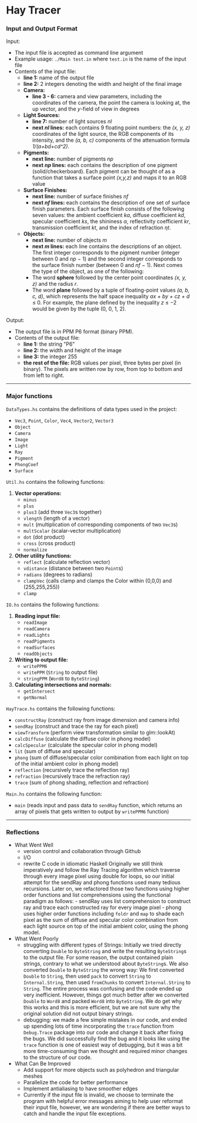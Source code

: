 # Hay Tracer

### Input and Output Format
Input:
- The input file is accepted as command line argument
- Example usage: `./Main test.in` where `test.in` is the name of the input file
- Contents of the input file:
  - **line 1:** name of the output file
  - **line 2:** 2 integers denoting the width and height of the final image
  - **Camera:**
    - **line 3 - 6:** camera and view parameters, including the coordinates of the camera, the point the camera is looking at, the up vector, and the *y*-field of view in degrees
  - **Light Sources:**
    - **line 7:** number of light sources *nl*
    - **next *nl* lines:** each contains 9 floating point numbers: the *(x, y, z)* coordinates of the light source, the RGB components of its intensity, and the *(a, b, c)* components of the attenuation formula *1/(a+bd+cd^2)*.
  - **Pigments:**
    - **next line:** number of pigments *np*
    - **next *np* lines:** each contains the description of one pigment (solid/checkerboard). Each pigment can be thought of as a function that takes a surface point *(x,y,z)* and maps it to an RGB value
  - **Surface Finishes:**
    - **next line:** number of surface finishes *nf*
    - **next *nf* lines:** each contains the description of one set of surface finish parameters. Each surface finish consists of the following seven values: the ambient coefficient *ka*, diffuse coefficient *kd*, specular coefficient *ks*, the shininess *α*, reflectivity coefficient *kr*, transmission coefficient *kt*, and the index of refraction *ηt*.
  - **Objects:**
    - **next line:** number of objects *m*
    - **next *m* lines:** each line contains the descriptions of an object. The first integer corresponds to the pigment number (integer between 0 and *np* − 1) and the second integer corresponds to the surface finish number (between 0 and *nf* − 1). Next comes the type of the object, as one of the following:
    - The word **sphere** followed by the center point coordinates *(x, y, z)* and the radius *r*.
    - The word **plane** followed by a tuple of floating-point values *(a, b, c, d)*, which represents the half space inequality *ax + by + cz + d* ≤ 0. For example, the plane defined by the inequality *z* ≤ −2 would be given by the tuple (0, 0, 1, 2).

Output:
- The output file is in PPM P6 format (binary PPM).
- Contents of the output file:
  - **line 1:** the string "P6"
  - **line 2:** the width and height of the image
  - **line 3:** the integer 255
  - **the rest of the file:** RGB values per pixel, three bytes per pixel (in binary). The pixels are written row by row, from top to bottom and from left to right.


---

### Major functions
`DataTypes.hs` contains the definitions of data types used in the project:
- `Vec3`, `Point`, `Color`, `Vec4`, `Vector2`, `Vector3`
- `Object`
- `Camera`
- `Image`
- `Light`
- `Ray`
- `Pigment`
- `PhongCoef`
- `Surface`


`Util.hs` contains the following functions:
1. **Vector operations:**
   - `minus`
   - `plus`
   - `plus3` (add three `Vec3`s together)
   - `vlength` (length of a vector)
   - `mult` (multiplication of corresponding components of two `Vec3`s)
   - `multScalar` (scalar-vector multiplication)
   - `dot` (dot product)
   - `cross` (cross product)
   - `normalize`
2. **Other utility functions:**
   - `reflect` (calculate reflection vector)
   - `vdistance` (distance between two `Point`s)
   - `radians` (degrees to radians)
   - `clampVec` (calls clamp and clamps the Color within (0,0,0) and (255,255,255))
   - `clamp`


`IO.hs` contains the following functions:
1. **Reading input file:**
   - `readImage`
   - `readCamera`
   - `readLights`
   - `readPigments`
   - `readSurfaces`
   - `readObjects`
2. **Writing to output file:**
   - `writePPM6`
   - `writePPM` (`String` to output file)
   - `stringPPM` (`Word8` to `ByteString`)
3. **Calculating intersections and normals:**
   - `getIntersect`
   - `getNormal`


`HayTrace.hs` contains the following functions:
- `constructRay` (construct ray from image dimension and camera info)
- `sendRay` (construct and trace the ray for each pixel)
- `viewTransform` (perform view transformation similar to glm::lookAt)
- `calcDiffuse` (calculate the diffuse color in phong model)
- `calcSpecular` (calculate the specular color in phong model)
- `lit` (sum of diffuse and specular)
- `phong` (sum of diffuse/specular color combination from each light on top of the initial ambient color in phong model)
- `reflection` (recursively trace the reflection ray)
- `refraction` (recursively trace the refraction ray)
- `trace` (sum of phong shading, reflection and refraction)


`Main.hs` contains the following function:
- `main` (reads input and pass data to `sendRay` function, which returns an array of pixels that gets
  written to output by `writePPM6` function)

---

### Reflections
- What Went Well
  - version control and collaboration through Github
  - I/O
  - rewrite C code in idiomatic Haskell
      Originally we still think imperatively and follow the Ray Tracing algorithm which traverse through every image pixel using double for loops, so our initial attempt for the sendRay and phong functions used many tedious recursions.
      Later on, we refactored those two functions using higher order functions and list comprehensions using the functional paradigm as follows:
        - sendRay uses list comprehension to construct ray and trace each constructed ray for every image   pixel
        - phong uses higher order functions including `foldr` and `map` to shade each pixel as the sum of diffuse and specular color combination from each light source on top of the initial ambient color, using the phong model.
- What Went Poorly
  - struggling with different types of Strings:
      Initially we tried directly converting `Double` to `ByteString` and write the resulting `ByteString`s to the output file. For some reason, the output contained plain strings, contrary to what we understood about `ByteString`s. We also converted `Double` to `ByteString` the wrong way: We first converted `Double` to `String`, then used `pack` to convert `String` to `Internal.String`, then used `fromChunks` to convert `Internal.String` to `String`. The entire process was confusing and the code ended up very inefficient. However, things got much better after we converted `Double` to `Word8` and packed `Word8` into `ByteString`. We do get why this works and this is more efficient, but we are not sure why the original solution did not output binary strings.
  - debugging:
      we made a few simple mistakes in our code, and ended up spending lots of time incorporating the `trace` function from `Debug.Trace` package into our code and change it back after fixing the bugs. We did successfully find the bug and it looks like using the `trace` function is one of easiest way of debugging, but it was a bit more time-consuming than we thought and required minor changes to the structure of our code.
- What Can Be Improved
  - Add support for more objects such as polyhedron and triangular meshes
  - Parallelize the code for better performance
  - Implement antialiasing to have smoother edges
  - Currently if the input file is invalid, we choose to terminate the program with helpful error messages aiming to help user reformat their input file, however, we are wondering if there are better ways to catch and handle the input file exceptions.

